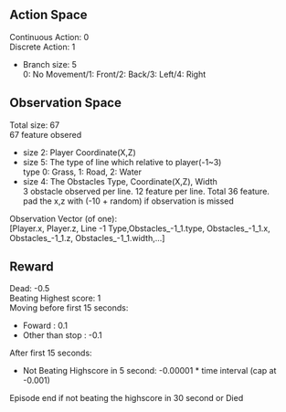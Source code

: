 ## Action Space
Continuous Action: 0 <br />
Discrete Action: 1 <br />
- Branch size: 5 <br />
0: No Movement/1: Front/2: Back/3: Left/4: Right

## Observation Space
Total size: 67 <br />
67 feature obsered 
- size 2: Player Coordinate(X,Z)
- size 5: The type of line which relative to player(-1~3)<br />
type 0: Grass, 1: Road, 2: Water
- size 4: The Obstacles Type, Coordinate(X,Z), Width<br />
3 obstacle observed per line. 12 feature per line. Total 36 feature.<br /> 
pad the x,z with (-10 + random) if observation is missed

Observation Vector (of one): <br/>
[Player.x, Player.z, Line -1 Type,Obstacles_-1_1.type, Obstacles_-1_1.x, Obstacles_-1_1.z, Obstacles_-1_1.width,...]

## Reward
Dead: -0.5 <br />
Beating Highest score: 1<br />
Moving before first 15 seconds:
- Foward : 0.1
- Other than stop : -0.1

After first 15 seconds:
- Not Beating Highscore in 5 second: -0.00001 * time interval (cap at -0.001)

Episode end if not beating the highscore in 30 second or Died
